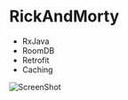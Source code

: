 # RickAndMorty

* RxJava
* RoomDB
* Retrofit
* Caching

![ScreenShot](https://media.giphy.com/media/Tg6iL2djhnoZE5b2DV/giphy.gif)
